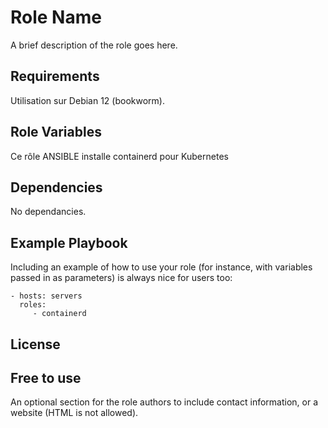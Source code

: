 Role Name
=========

A brief description of the role goes here.

Requirements
------------

Utilisation sur Debian 12 (bookworm).

Role Variables
--------------

Ce rôle ANSIBLE installe containerd pour Kubernetes

Dependencies
------------

No dependancies.

Example Playbook
----------------

Including an example of how to use your role (for instance, with variables passed in as parameters) is always nice for users too:

    - hosts: servers
      roles:
         - containerd

License
-------

Free to use
------------------

An optional section for the role authors to include contact information, or a website (HTML is not allowed).
